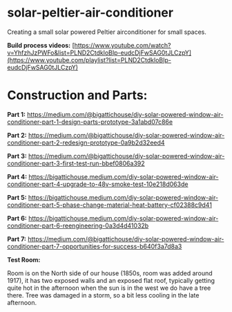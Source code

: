 # solar-peltier-air-conditioner
Creating a small solar powered Peltier airconditioner for small spaces.

**Build process videos:**
[https://www.youtube.com/watch?v=YhfzhJzPWFo&list=PLND2CtdkloBIp-eudcDjFwSAG0tJLCzpY](https://www.youtube.com/playlist?list=PLND2CtdkloBIp-eudcDjFwSAG0tJLCzpY)

# Construction and Parts:

**Part 1:**
https://medium.com/@bigattichouse/diy-solar-powered-window-air-conditioner-part-1-design-parts-prototype-3a1abd07c86e

**Part 2:**
https://medium.com/@bigattichouse/diy-solar-powered-window-air-conditioner-part-2-redesign-prototype-0a9b2d32eed4

**Part 3:**
https://medium.com/@bigattichouse/diy-solar-powered-window-air-conditioner-part-3-first-test-run-bbef0806a392

**Part 4:**
https://bigattichouse.medium.com/diy-solar-powered-window-air-conditioner-part-4-upgrade-to-48v-smoke-test-10e218d063de

**Part 5:**
https://bigattichouse.medium.com/diy-solar-powered-window-air-conditioner-part-5-phase-change-material-heat-battery-cf02388c9d41

**Part 6:**
https://bigattichouse.medium.com/diy-solar-powered-window-air-conditioner-part-6-reengineering-0a3d4d41032b

**Part 7:**
https://medium.com/@bigattichouse/diy-solar-powered-window-air-conditioner-part-7-opportunities-for-success-b640f3a7d8a3

**Test Room:**

Room is on the North side of our house (1850s, room was added around 1917), it has two exposed walls and an exposed flat roof, typically getting quite hot in the afternoon when the sun is in the west we do have a tree there.  Tree was damaged in a storm, so a bit less cooling in the late afternoon.


